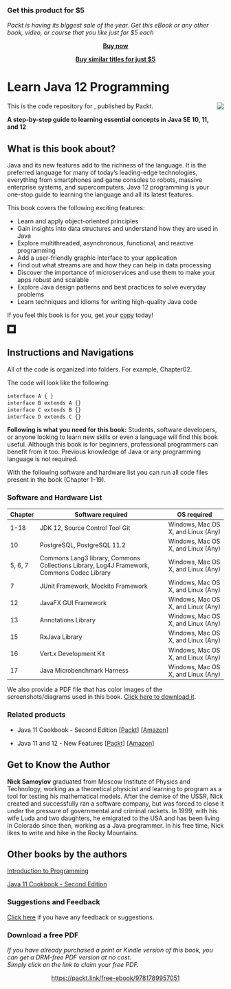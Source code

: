 
### Get this product for $5

<i>Packt is having its biggest sale of the year. Get this eBook or any other book, video, or course that you like just for $5 each</i>


<b><p align='center'>[Buy now](https://packt.link/9781789957051)</p></b>


<b><p align='center'>[Buy similar titles for just $5](https://subscription.packtpub.com/search)</p></b>


# Learn Java 12 Programming

<a href="https://www.packtpub.com/application-development/learn-java-12-programming?utm_source=github&utm_medium=repository&utm_campaign="><img src="https://prod.packtpub.com/media/catalog/product/cache/e4d64343b1bc593f1c5348fe05efa4a6/b/1/b12965_mockupcover.png" height="256px" align="right"></a>

This is the code repository for [](https://www.packtpub.com/application-development/learn-java-12-programming?utm_source=github&utm_medium=repository&utm_campaign=), published by Packt.

**A step-by-step guide to learning essential concepts in Java SE 10, 11, and 12**

## What is this book about?
Java and its new features add to the richness of the language. It is the preferred language for many of today’s leading-edge technologies, everything from smartphones and game consoles to robots, massive enterprise systems, and supercomputers. Java 12 programming is your one-stop guide to learning the language and all its latest features.

This book covers the following exciting features:
* Learn and apply object-oriented principles
* Gain insights into data structures and understand how they are used in Java
* Explore multithreaded, asynchronous, functional, and reactive programming
* Add a user-friendly graphic interface to your application
* Find out what streams are and how they can help in data processing
* Discover the importance of microservices and use them to make your apps robust and scalable
* Explore Java design patterns and best practices to solve everyday problems
* Learn techniques and idioms for writing high-quality Java code
 
If you feel this book is for you, get your [copy](https://www.amazon.com/dp/1789957052) today! 

  <a href="https://www.packtpub.com/?utm_source=github&utm_medium=banner&utm_campaign=GitHubBanner"><img src="https://raw.githubusercontent.com/PacktPublishing/GitHub/master/GitHub.png" 
alt="https://www.packtpub.com/" border="5" /></a>

## Instructions and Navigations
All of the code is organized into folders. For example, Chapter02.

The code will look like the following:
```
interface A { }
interface B extends A {}
interface C extends B {}
interface D extends C {}
```

**Following is what you need for this book:**
Students, software developers, or anyone looking to learn new skills or even a language will find this book useful. Although this book is for beginners, professional programmers can benefit from it too. Previous knowledge of Java or any programming language is not required.

With the following software and hardware list you can run all code files present in the book (Chapter 1-19).
### Software and Hardware List
| Chapter | Software required | OS required |
| -------- | ------------------------------------ | ----------------------------------- |
| 1-18 | JDK 12, Source Control Tool Git | Windows, Mac OS X, and Linux (Any) |
| 10 | PostgreSQL, PostgreSQL 11.2 | Windows, Mac OS X, and Linux (Any) |
| 5, 6, 7 | Commons Lang3 library, Commons Collections Library, Log4J Framework, Commons Codec Library | Windows, Mac OS X, and Linux (Any) |
| 7 | JUnit Framework, Mockito Framework | Windows, Mac OS X, and Linux (Any) |
| 12 | JavaFX GUI Framework | Windows, Mac OS X, and Linux (Any) |
| 13 | Annotations Library | Windows, Mac OS X, and Linux (Any) |
| 15 | RxJava Library | Windows, Mac OS X, and Linux (Any) |
| 16 | Vert.x Development Kit | Windows, Mac OS X, and Linux (Any) |
| 17 | Java Microbenchmark Harness | Windows, Mac OS X, and Linux (Any) |

We also provide a PDF file that has color images of the screenshots/diagrams used in this book. [Click here to download it](https://www.packtpub.com/sites/default/files/downloads/9781789957051_ColorImages.pdf).

### Related products
* Java 11 Cookbook - Second Edition  [[Packt]](https://prod.packtpub.com/in/application-development/java-11-cookbook-second-edition?utm_source=github&utm_medium=repository&utm_campaign=) [[Amazon]](https://www.amazon.com/dp/1789132355)

* Java 11 and 12 - New Features  [[Packt]](https://prod.packtpub.com/in/application-development/java-11-and-12-new-features?utm_source=github&utm_medium=repository&utm_campaign=) [[Amazon]](https://www.amazon.com/dp/1789133270)

## Get to Know the Author
**Nick Samoylov**
graduated from Moscow Institute of Physics and Technology, working as a theoretical physicist and learning to program as a tool for testing his mathematical models. After the demise of the USSR, Nick created and successfully ran a software company, but was forced to close it under the pressure of governmental and criminal rackets. In 1999, with his wife Luda and two daughters, he emigrated to the USA and has been living in Colorado since then, working as a Java programmer. In his free time, Nick likes to write and hike in the Rocky Mountains.

## Other books by the authors
[](https://www.packtpub.com/application-development/introduction-programming?utm_source=github&utm_medium=repository&utm_campaign=)

[Introduction to Programming](https://prod.packtpub.com/in/application-development/introduction-programming)

[Java 11 Cookbook - Second Edition](https://www.packtpub.com/application-development/java-11-cookbook-second-edition?utm_source=github&utm_medium=repository&utm_campaign=9781789132359)

### Suggestions and Feedback
[Click here](https://docs.google.com/forms/d/e/1FAIpQLSdy7dATC6QmEL81FIUuymZ0Wy9vH1jHkvpY57OiMeKGqib_Ow/viewform) if you have any feedback or suggestions.
### Download a free PDF

 <i>If you have already purchased a print or Kindle version of this book, you can get a DRM-free PDF version at no cost.<br>Simply click on the link to claim your free PDF.</i>
<p align="center"> <a href="https://packt.link/free-ebook/9781789957051">https://packt.link/free-ebook/9781789957051 </a> </p>